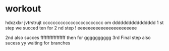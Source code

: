 # workout
hdxzxlxr
jvtrstrujt          cccccccccccccccccccccccc
 om                         dddddddddddddddd
1 st step we succed
ten for 
2 nd step ! eeeeeeeeeeeeeeeeeeeeeee

2nd also succes  fffffffffffffffff
then for gggggggggg
3rd
Final step also sucess yy
waiting for branches
